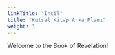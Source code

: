 ```yaml
---
linkTitle: "İncil"
title: "Kutsal Kitap Arka Planı"
weight: 3
---
```


Welcome to the Book of Revelation!

<!--more-->
